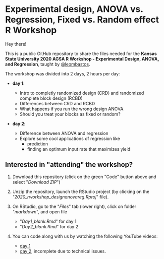 # Experimental design, ANOVA vs. Regression, Fixed vs. Random effect R Workshop 

Hey there!  

This is a public GitHub repository to share the files needed for the **Kansas State University 2020 AGSA R Workshop - Experimental Design, ANOVA, and Regression**, taught by [@leombastos](https://github.com/leombastos).    

The workshop was divided into 2 days, 2 hours per day:  
- **day 1**: 
    - Intro to completly randomized design (CRD) and randomized complete block design (RCBD) 
    -  Differences between CRD and RCBD 
    - What happens if you run the wrong design ANOVA
    - Should you treat your blocks as fixed or random?    

- **day 2**:  
    - Difference between ANOVA and regression
    - Explore some cool applications of regression like 
        - prediction
        - finding an optimum input rate that maximizes yield 


## **Interested in "attending" the workshop?**  

1. Download this repository (click on the green "Code" button above and select "*Download ZIP*")  

2. Unzip the repository, launch the RStudio project (by clicking on the "*2020_rworkshop_designanovareg.Rproj*" file).  

3. On RStudio, go to the "*Files*" tab (lower right), click on folder "*markdown*", and open file 
    - "*Day1_blank.Rmd*" for day 1
    - "*Day2_blank.Rmd*" for day 2   

4. You can code along with us by watching the following YouTube videos:  
   - [day 1](https://youtu.be/dcPv5fx0QWM)  
   - [day 2](https://youtu.be/w7tK6I-acEs), incomplete due to technical issues.   
